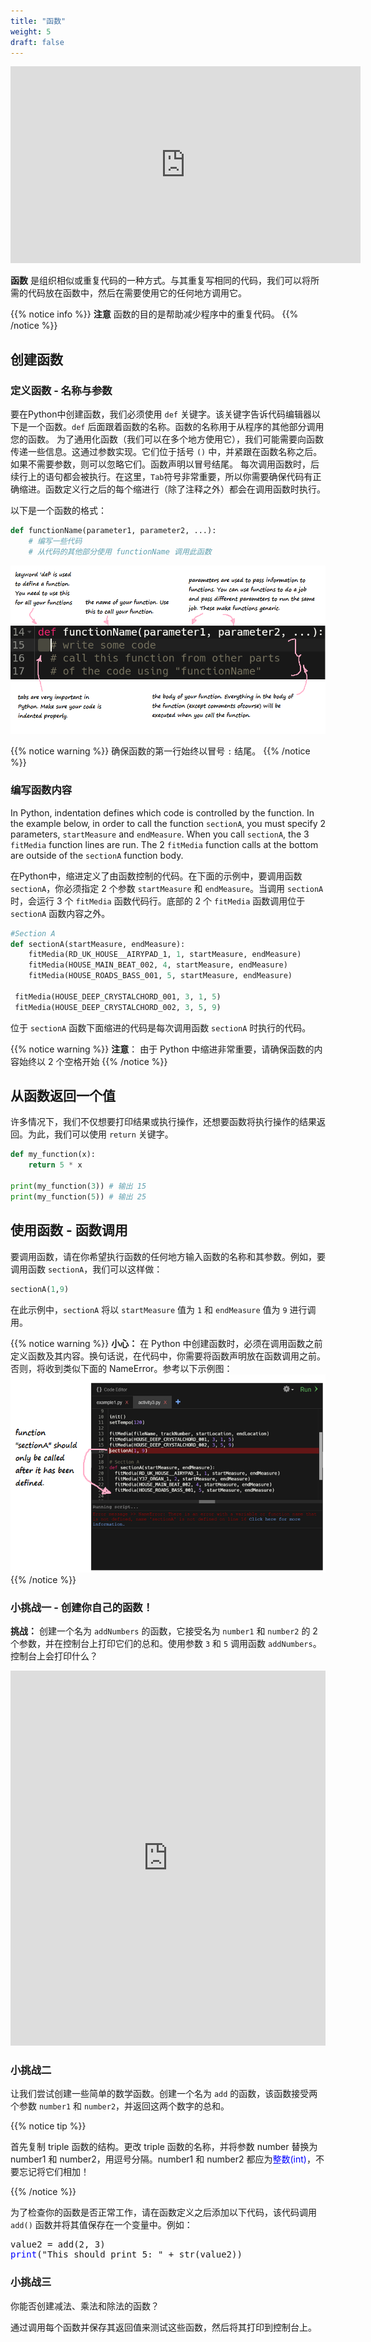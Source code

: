 ```yaml
---
title: "函数"
weight: 5
draft: false
---
```

<iframe width="560" height="315" src="https://www.youtube.com/embed/0207zoiJ6s8" frameborder="0" allow="accelerometer; autoplay; encrypted-media; gyroscope; picture-in-picture" allowfullscreen></iframe>

**函数** 是组织相似或重复代码的一种方式。与其重复写相同的代码，我们可以将所需的代码放在函数中，然后在需要使用它的任何地方调用它。

{{% notice info %}}
**注意** 函数的目的是帮助减少程序中的重复代码。
{{% /notice %}}

## 创建函数

### 定义函数 - 名称与参数

要在Python中创建函数，我们必须使用 `def` 关键字。该关键字告诉代码编辑器以下是一个函数。`def` 后面跟着函数的名称。函数的名称用于从程序的其他部分调用您的函数。
为了通用化函数（我们可以在多个地方使用它），我们可能需要向函数传递一些信息。这通过参数实现。它们位于括号 `()` 中，并紧跟在函数名称之后。如果不需要参数，则可以忽略它们。函数声明以冒号结尾。
每次调用函数时，后续行上的语句都会被执行。在这里，`Tab`符号非常重要，所以你需要确保代码有正确缩进。函数定义行之后的每个缩进行（除了注释之外）都会在调用函数时执行。

以下是一个函数的格式：

```python
def functionName(parameter1, parameter2, ...):
    # 编写一些代码
    # 从代码的其他部分使用 functionName 调用此函数
```
![Graphic describing the structure of a function](../img/annotated-screenshot-function.png)

{{% notice warning %}}
确保函数的第一行始终以冒号 `:` 结尾。
{{% /notice %}}

### 编写函数内容

In Python, indentation defines which code is controlled by the function. In the example below, in order to call the function `sectionA`, you must specify 2 parameters, `startMeasure` and `endMeasure`. When you call `sectionA`, the 3 `fitMedia` function lines are run. The 2 `fitMedia` function calls at the bottom are outside of the `sectionA` function body.

在Python中，缩进定义了由函数控制的代码。在下面的示例中，要调用函数 `sectionA`，你必须指定 2 个参数 `startMeasure` 和 `endMeasure`。当调用 `sectionA` 时，会运行 3 个 `fitMedia` 函数代码行。底部的 2 个 `fitMedia` 函数调用位于 `sectionA` 函数内容之外。

```python
#Section A
def sectionA(startMeasure, endMeasure):
    fitMedia(RD_UK_HOUSE__AIRYPAD_1, 1, startMeasure, endMeasure)
    fitMedia(HOUSE_MAIN_BEAT_002, 4, startMeasure, endMeasure)
    fitMedia(HOUSE_ROADS_BASS_001, 5, startMeasure, endMeasure)

 fitMedia(HOUSE_DEEP_CRYSTALCHORD_001, 3, 1, 5)
 fitMedia(HOUSE_DEEP_CRYSTALCHORD_002, 3, 5, 9)   
```

位于 `sectionA` 函数下面缩进的代码是每次调用函数 `sectionA` 时执行的代码。

{{% notice warning %}}
**注意**： 由于 Python 中缩进非常重要，请确保函数的内容始终以 2 个空格开始
{{% /notice %}}

## 从函数返回一个值

许多情况下，我们不仅想要打印结果或执行操作，还想要函数将执行操作的结果返回。为此，我们可以使用 `return` 关键字。

```python
def my_function(x):
    return 5 * x

print(my_function(3)) # 输出 15
print(my_function(5)) # 输出 25
```

## 使用函数 - 函数调用

要调用函数，请在你希望执行函数的任何地方输入函数的名称和其参数。例如，要调用函数 `sectionA`，我们可以这样做：

```python
sectionA(1,9)
```
在此示例中，`sectionA` 将以 `startMeasure` 值为 `1` 和 `endMeasure` 值为 `9` 进行调用。

{{% notice warning %}}
**小心：** 在 Python 中创建函数时，必须在调用函数之前定义函数及其内容。换句话说，在代码中，你需要将函数声明放在函数调用之前。否则，将收到类似下面的 NameError。参考以下示例图：
![Example showing the function called before the name defintion and the producting NameError](../img/annotated-screenshot-function4-error.png)
{{% /notice %}}

### 小挑战一 - 创建你自己的函数！

**挑战：** 创建一个名为 `addNumbers` 的函数，它接受名为 `number1` 和 `number2` 的 2 个参数，并在控制台上打印它们的总和。使用参数 `3` 和 `5` 调用函数 `addNumbers`。
控制台上会打印什么？

<iframe src="https://trinket.io/embed/python/52ce76e1d0" width="100%" height="600" frameborder="0" marginwidth="0" marginheight="0" allowfullscreen></iframe>

### 小挑战二

让我们尝试创建一些简单的数学函数。创建一个名为 `add` 的函数，该函数接受两个参数 `number1` 和 `number2`，并返回这两个数字的总和。

{{% notice tip %}}

首先复制 triple 函数的结构。更改 triple 函数的名称，并将参数 number 替换为 number1 和 number2，用逗号分隔。number1 和 number2 都应为<font color="blue">整数(int)</font>，不要忘记将它们相加！

{{% /notice %}}

为了检查你的函数是否正常工作，请在函数定义之后添加以下代码，该代码调用 `add()` 函数并将其值保存在一个变量中。例如：

<pre>
value2 = add(2, 3)
<font color="blue">print</font>("This should print 5: " + str(value2))
</pre>

### 小挑战三

你能否创建减法、乘法和除法的函数？

通过调用每个函数并保存其返回值来测试这些函数，然后将其打印到控制台上。